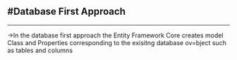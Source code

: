 #Database First Approach
--------------------------
--------------------------
->In the database first approach the Entity Framework Core creates model Class and Properties corresponding to the exisitng database ov=bject 
such as tables and columns 